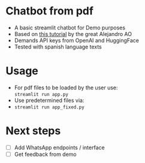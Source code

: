 # Chatbot from pdf

- A basic streamlit chatbot for Demo purposes
- Based on [this tutorial](https://www.youtube.com/watch?v=dXxQ0LR-3Hg) by the great Alejandro AO
- Demands API keys from OpenAI and HuggingFace
- Tested with spanish language texts 

# Usage
- For pdf files to be loaded by the user use:\
	```streamlit run app.py```
- Use predetermined files via:
- ```streamlit run app_fixed.py```

# Next steps

- [ ] Add WhatsApp endpoints / interface
- [ ] Get feedback from demo
